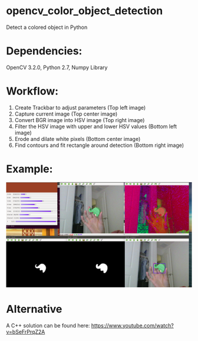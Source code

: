 # opencv_color_object_detection
Detect a colored object in Python

# Dependencies:
OpenCV 3.2.0,
Python 2.7,
Numpy Library

# Workflow:
  1. Create Trackbar to adjust parameters                 (Top left image)
  2. Capture current image                                (Top center image)
  3. Convert BGR image into HSV image                     (Top right image)
  4. Filter the HSV image with upper and lower HSV values (Bottom left image)
  5. Erode and dilate white pixels                        (Bottom center image)
  6. Find contours and fit rectangle around detection     (Bottom right image)

# Example:
![](green_elephant.png)

# Alternative
A C++ solution can be found here: https://www.youtube.com/watch?v=bSeFrPrqZ2A
